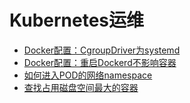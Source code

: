 # Kubernetes运维
* [Docker配置：CgroupDriver为systemd](docker_cgroupdriver.md)
* [Docker配置：重启Dockerd不影响容器](docker_liverestore.md)
* [如何进入POD的网络namespace](enterpodns.md)
* [查找占用磁盘空间最大的容器](diskused_top_containers.md)
